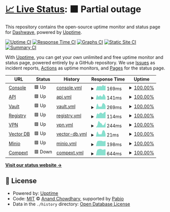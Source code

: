# [📈 Live Status](https://status.dashwave.io): <!--live status--> **🟧 Partial outage**

This repository contains the open-source uptime monitor and status page for [Dashwave](https://dashwave.io), powered by [Upptime](https://github.com/upptime/upptime).

[![Uptime CI](https://github.com/dashwave/upptime/workflows/Uptime%20CI/badge.svg)](https://github.com/dashwave/upptime/actions?query=workflow%3A%22Uptime+CI%22)
[![Response Time CI](https://github.com/dashwave/upptime/workflows/Response%20Time%20CI/badge.svg)](https://github.com/dashwave/upptime/actions?query=workflow%3A%22Response+Time+CI%22)
[![Graphs CI](https://github.com/dashwave/upptime/workflows/Graphs%20CI/badge.svg)](https://github.com/dashwave/upptime/actions?query=workflow%3A%22Graphs+CI%22)
[![Static Site CI](https://github.com/dashwave/upptime/workflows/Static%20Site%20CI/badge.svg)](https://github.com/dashwave/upptime/actions?query=workflow%3A%22Static+Site+CI%22)
[![Summary CI](https://github.com/dashwave/upptime/workflows/Summary%20CI/badge.svg)](https://github.com/dashwave/upptime/actions?query=workflow%3A%22Summary+CI%22)

With [Upptime](https://upptime.js.org), you can get your own unlimited and free uptime monitor and status page, powered entirely by a GitHub repository. We use [Issues](https://github.com/dashwave/upptime/issues) as incident reports, [Actions](https://github.com/dashwave/upptime/actions) as uptime monitors, and [Pages](https://status.dashwave.io) for the status page.

<!--start: status pages-->
<!-- This summary is generated by Upptime (https://github.com/upptime/upptime) -->
<!-- Do not edit this manually, your changes will be overwritten -->
<!-- prettier-ignore -->
| URL | Status | History | Response Time | Uptime |
| --- | ------ | ------- | ------------- | ------ |
| <img alt="" src="https://icons.duckduckgo.com/ip3/console.dashwave.io.ico" height="13"> [Console](https://console.dashwave.io) | 🟩 Up | [console.yml](https://github.com/dashwave/upptime/commits/HEAD/history/console.yml) | <details><summary><img alt="Response time graph" src="./graphs/console/response-time-week.png" height="20"> 169ms</summary><br><a href="https://status.dashwave.io/history/console"><img alt="Response time 222" src="https://img.shields.io/endpoint?url=https%3A%2F%2Fraw.githubusercontent.com%2Fdashwave%2Fupptime%2FHEAD%2Fapi%2Fconsole%2Fresponse-time.json"></a><br><a href="https://status.dashwave.io/history/console"><img alt="24-hour response time 182" src="https://img.shields.io/endpoint?url=https%3A%2F%2Fraw.githubusercontent.com%2Fdashwave%2Fupptime%2FHEAD%2Fapi%2Fconsole%2Fresponse-time-day.json"></a><br><a href="https://status.dashwave.io/history/console"><img alt="7-day response time 169" src="https://img.shields.io/endpoint?url=https%3A%2F%2Fraw.githubusercontent.com%2Fdashwave%2Fupptime%2FHEAD%2Fapi%2Fconsole%2Fresponse-time-week.json"></a><br><a href="https://status.dashwave.io/history/console"><img alt="30-day response time 223" src="https://img.shields.io/endpoint?url=https%3A%2F%2Fraw.githubusercontent.com%2Fdashwave%2Fupptime%2FHEAD%2Fapi%2Fconsole%2Fresponse-time-month.json"></a><br><a href="https://status.dashwave.io/history/console"><img alt="1-year response time 222" src="https://img.shields.io/endpoint?url=https%3A%2F%2Fraw.githubusercontent.com%2Fdashwave%2Fupptime%2FHEAD%2Fapi%2Fconsole%2Fresponse-time-year.json"></a></details> | <details><summary><a href="https://status.dashwave.io/history/console">100.00%</a></summary><a href="https://status.dashwave.io/history/console"><img alt="All-time uptime 100.00%" src="https://img.shields.io/endpoint?url=https%3A%2F%2Fraw.githubusercontent.com%2Fdashwave%2Fupptime%2FHEAD%2Fapi%2Fconsole%2Fuptime.json"></a><br><a href="https://status.dashwave.io/history/console"><img alt="24-hour uptime 100.00%" src="https://img.shields.io/endpoint?url=https%3A%2F%2Fraw.githubusercontent.com%2Fdashwave%2Fupptime%2FHEAD%2Fapi%2Fconsole%2Fuptime-day.json"></a><br><a href="https://status.dashwave.io/history/console"><img alt="7-day uptime 100.00%" src="https://img.shields.io/endpoint?url=https%3A%2F%2Fraw.githubusercontent.com%2Fdashwave%2Fupptime%2FHEAD%2Fapi%2Fconsole%2Fuptime-week.json"></a><br><a href="https://status.dashwave.io/history/console"><img alt="30-day uptime 100.00%" src="https://img.shields.io/endpoint?url=https%3A%2F%2Fraw.githubusercontent.com%2Fdashwave%2Fupptime%2FHEAD%2Fapi%2Fconsole%2Fuptime-month.json"></a><br><a href="https://status.dashwave.io/history/console"><img alt="1-year uptime 100.00%" src="https://img.shields.io/endpoint?url=https%3A%2F%2Fraw.githubusercontent.com%2Fdashwave%2Fupptime%2FHEAD%2Fapi%2Fconsole%2Fuptime-year.json"></a></details>
| <img alt="" src="https://icons.duckduckgo.com/ip3/api.dashwave.io.ico" height="13"> [API](https://api.dashwave.io) | 🟩 Up | [api.yml](https://github.com/dashwave/upptime/commits/HEAD/history/api.yml) | <details><summary><img alt="Response time graph" src="./graphs/api/response-time-week.png" height="20"> 141ms</summary><br><a href="https://status.dashwave.io/history/api"><img alt="Response time 339" src="https://img.shields.io/endpoint?url=https%3A%2F%2Fraw.githubusercontent.com%2Fdashwave%2Fupptime%2FHEAD%2Fapi%2Fapi%2Fresponse-time.json"></a><br><a href="https://status.dashwave.io/history/api"><img alt="24-hour response time 81" src="https://img.shields.io/endpoint?url=https%3A%2F%2Fraw.githubusercontent.com%2Fdashwave%2Fupptime%2FHEAD%2Fapi%2Fapi%2Fresponse-time-day.json"></a><br><a href="https://status.dashwave.io/history/api"><img alt="7-day response time 141" src="https://img.shields.io/endpoint?url=https%3A%2F%2Fraw.githubusercontent.com%2Fdashwave%2Fupptime%2FHEAD%2Fapi%2Fapi%2Fresponse-time-week.json"></a><br><a href="https://status.dashwave.io/history/api"><img alt="30-day response time 215" src="https://img.shields.io/endpoint?url=https%3A%2F%2Fraw.githubusercontent.com%2Fdashwave%2Fupptime%2FHEAD%2Fapi%2Fapi%2Fresponse-time-month.json"></a><br><a href="https://status.dashwave.io/history/api"><img alt="1-year response time 339" src="https://img.shields.io/endpoint?url=https%3A%2F%2Fraw.githubusercontent.com%2Fdashwave%2Fupptime%2FHEAD%2Fapi%2Fapi%2Fresponse-time-year.json"></a></details> | <details><summary><a href="https://status.dashwave.io/history/api">100.00%</a></summary><a href="https://status.dashwave.io/history/api"><img alt="All-time uptime 99.38%" src="https://img.shields.io/endpoint?url=https%3A%2F%2Fraw.githubusercontent.com%2Fdashwave%2Fupptime%2FHEAD%2Fapi%2Fapi%2Fuptime.json"></a><br><a href="https://status.dashwave.io/history/api"><img alt="24-hour uptime 100.00%" src="https://img.shields.io/endpoint?url=https%3A%2F%2Fraw.githubusercontent.com%2Fdashwave%2Fupptime%2FHEAD%2Fapi%2Fapi%2Fuptime-day.json"></a><br><a href="https://status.dashwave.io/history/api"><img alt="7-day uptime 100.00%" src="https://img.shields.io/endpoint?url=https%3A%2F%2Fraw.githubusercontent.com%2Fdashwave%2Fupptime%2FHEAD%2Fapi%2Fapi%2Fuptime-week.json"></a><br><a href="https://status.dashwave.io/history/api"><img alt="30-day uptime 99.87%" src="https://img.shields.io/endpoint?url=https%3A%2F%2Fraw.githubusercontent.com%2Fdashwave%2Fupptime%2FHEAD%2Fapi%2Fapi%2Fuptime-month.json"></a><br><a href="https://status.dashwave.io/history/api"><img alt="1-year uptime 99.38%" src="https://img.shields.io/endpoint?url=https%3A%2F%2Fraw.githubusercontent.com%2Fdashwave%2Fupptime%2FHEAD%2Fapi%2Fapi%2Fuptime-year.json"></a></details>
| <img alt="" src="https://icons.duckduckgo.com/ip3/vault.dashwave.io.ico" height="13"> [Vault](https://vault.dashwave.io) | 🟩 Up | [vault.yml](https://github.com/dashwave/upptime/commits/HEAD/history/vault.yml) | <details><summary><img alt="Response time graph" src="./graphs/vault/response-time-week.png" height="20"> 269ms</summary><br><a href="https://status.dashwave.io/history/vault"><img alt="Response time 434" src="https://img.shields.io/endpoint?url=https%3A%2F%2Fraw.githubusercontent.com%2Fdashwave%2Fupptime%2FHEAD%2Fapi%2Fvault%2Fresponse-time.json"></a><br><a href="https://status.dashwave.io/history/vault"><img alt="24-hour response time 222" src="https://img.shields.io/endpoint?url=https%3A%2F%2Fraw.githubusercontent.com%2Fdashwave%2Fupptime%2FHEAD%2Fapi%2Fvault%2Fresponse-time-day.json"></a><br><a href="https://status.dashwave.io/history/vault"><img alt="7-day response time 269" src="https://img.shields.io/endpoint?url=https%3A%2F%2Fraw.githubusercontent.com%2Fdashwave%2Fupptime%2FHEAD%2Fapi%2Fvault%2Fresponse-time-week.json"></a><br><a href="https://status.dashwave.io/history/vault"><img alt="30-day response time 436" src="https://img.shields.io/endpoint?url=https%3A%2F%2Fraw.githubusercontent.com%2Fdashwave%2Fupptime%2FHEAD%2Fapi%2Fvault%2Fresponse-time-month.json"></a><br><a href="https://status.dashwave.io/history/vault"><img alt="1-year response time 434" src="https://img.shields.io/endpoint?url=https%3A%2F%2Fraw.githubusercontent.com%2Fdashwave%2Fupptime%2FHEAD%2Fapi%2Fvault%2Fresponse-time-year.json"></a></details> | <details><summary><a href="https://status.dashwave.io/history/vault">100.00%</a></summary><a href="https://status.dashwave.io/history/vault"><img alt="All-time uptime 99.67%" src="https://img.shields.io/endpoint?url=https%3A%2F%2Fraw.githubusercontent.com%2Fdashwave%2Fupptime%2FHEAD%2Fapi%2Fvault%2Fuptime.json"></a><br><a href="https://status.dashwave.io/history/vault"><img alt="24-hour uptime 100.00%" src="https://img.shields.io/endpoint?url=https%3A%2F%2Fraw.githubusercontent.com%2Fdashwave%2Fupptime%2FHEAD%2Fapi%2Fvault%2Fuptime-day.json"></a><br><a href="https://status.dashwave.io/history/vault"><img alt="7-day uptime 100.00%" src="https://img.shields.io/endpoint?url=https%3A%2F%2Fraw.githubusercontent.com%2Fdashwave%2Fupptime%2FHEAD%2Fapi%2Fvault%2Fuptime-week.json"></a><br><a href="https://status.dashwave.io/history/vault"><img alt="30-day uptime 100.00%" src="https://img.shields.io/endpoint?url=https%3A%2F%2Fraw.githubusercontent.com%2Fdashwave%2Fupptime%2FHEAD%2Fapi%2Fvault%2Fuptime-month.json"></a><br><a href="https://status.dashwave.io/history/vault"><img alt="1-year uptime 99.67%" src="https://img.shields.io/endpoint?url=https%3A%2F%2Fraw.githubusercontent.com%2Fdashwave%2Fupptime%2FHEAD%2Fapi%2Fvault%2Fuptime-year.json"></a></details>
| <img alt="" src="https://icons.duckduckgo.com/ip3/registry.dashwave.io.ico" height="13"> [Registry](https://registry.dashwave.io) | 🟩 Up | [registry.yml](https://github.com/dashwave/upptime/commits/HEAD/history/registry.yml) | <details><summary><img alt="Response time graph" src="./graphs/registry/response-time-week.png" height="20"> 114ms</summary><br><a href="https://status.dashwave.io/history/registry"><img alt="Response time 203" src="https://img.shields.io/endpoint?url=https%3A%2F%2Fraw.githubusercontent.com%2Fdashwave%2Fupptime%2FHEAD%2Fapi%2Fregistry%2Fresponse-time.json"></a><br><a href="https://status.dashwave.io/history/registry"><img alt="24-hour response time 139" src="https://img.shields.io/endpoint?url=https%3A%2F%2Fraw.githubusercontent.com%2Fdashwave%2Fupptime%2FHEAD%2Fapi%2Fregistry%2Fresponse-time-day.json"></a><br><a href="https://status.dashwave.io/history/registry"><img alt="7-day response time 114" src="https://img.shields.io/endpoint?url=https%3A%2F%2Fraw.githubusercontent.com%2Fdashwave%2Fupptime%2FHEAD%2Fapi%2Fregistry%2Fresponse-time-week.json"></a><br><a href="https://status.dashwave.io/history/registry"><img alt="30-day response time 177" src="https://img.shields.io/endpoint?url=https%3A%2F%2Fraw.githubusercontent.com%2Fdashwave%2Fupptime%2FHEAD%2Fapi%2Fregistry%2Fresponse-time-month.json"></a><br><a href="https://status.dashwave.io/history/registry"><img alt="1-year response time 203" src="https://img.shields.io/endpoint?url=https%3A%2F%2Fraw.githubusercontent.com%2Fdashwave%2Fupptime%2FHEAD%2Fapi%2Fregistry%2Fresponse-time-year.json"></a></details> | <details><summary><a href="https://status.dashwave.io/history/registry">100.00%</a></summary><a href="https://status.dashwave.io/history/registry"><img alt="All-time uptime 100.00%" src="https://img.shields.io/endpoint?url=https%3A%2F%2Fraw.githubusercontent.com%2Fdashwave%2Fupptime%2FHEAD%2Fapi%2Fregistry%2Fuptime.json"></a><br><a href="https://status.dashwave.io/history/registry"><img alt="24-hour uptime 100.00%" src="https://img.shields.io/endpoint?url=https%3A%2F%2Fraw.githubusercontent.com%2Fdashwave%2Fupptime%2FHEAD%2Fapi%2Fregistry%2Fuptime-day.json"></a><br><a href="https://status.dashwave.io/history/registry"><img alt="7-day uptime 100.00%" src="https://img.shields.io/endpoint?url=https%3A%2F%2Fraw.githubusercontent.com%2Fdashwave%2Fupptime%2FHEAD%2Fapi%2Fregistry%2Fuptime-week.json"></a><br><a href="https://status.dashwave.io/history/registry"><img alt="30-day uptime 100.00%" src="https://img.shields.io/endpoint?url=https%3A%2F%2Fraw.githubusercontent.com%2Fdashwave%2Fupptime%2FHEAD%2Fapi%2Fregistry%2Fuptime-month.json"></a><br><a href="https://status.dashwave.io/history/registry"><img alt="1-year uptime 100.00%" src="https://img.shields.io/endpoint?url=https%3A%2F%2Fraw.githubusercontent.com%2Fdashwave%2Fupptime%2FHEAD%2Fapi%2Fregistry%2Fuptime-year.json"></a></details>
| <img alt="" src="https://icons.duckduckgo.com/ip3/mysticvpn.dashwave.io.ico" height="13"> [VPN](https://mysticvpn.dashwave.io) | 🟩 Up | [vpn.yml](https://github.com/dashwave/upptime/commits/HEAD/history/vpn.yml) | <details><summary><img alt="Response time graph" src="./graphs/vpn/response-time-week.png" height="20"> 244ms</summary><br><a href="https://status.dashwave.io/history/vpn"><img alt="Response time 525" src="https://img.shields.io/endpoint?url=https%3A%2F%2Fraw.githubusercontent.com%2Fdashwave%2Fupptime%2FHEAD%2Fapi%2Fvpn%2Fresponse-time.json"></a><br><a href="https://status.dashwave.io/history/vpn"><img alt="24-hour response time 342" src="https://img.shields.io/endpoint?url=https%3A%2F%2Fraw.githubusercontent.com%2Fdashwave%2Fupptime%2FHEAD%2Fapi%2Fvpn%2Fresponse-time-day.json"></a><br><a href="https://status.dashwave.io/history/vpn"><img alt="7-day response time 244" src="https://img.shields.io/endpoint?url=https%3A%2F%2Fraw.githubusercontent.com%2Fdashwave%2Fupptime%2FHEAD%2Fapi%2Fvpn%2Fresponse-time-week.json"></a><br><a href="https://status.dashwave.io/history/vpn"><img alt="30-day response time 329" src="https://img.shields.io/endpoint?url=https%3A%2F%2Fraw.githubusercontent.com%2Fdashwave%2Fupptime%2FHEAD%2Fapi%2Fvpn%2Fresponse-time-month.json"></a><br><a href="https://status.dashwave.io/history/vpn"><img alt="1-year response time 525" src="https://img.shields.io/endpoint?url=https%3A%2F%2Fraw.githubusercontent.com%2Fdashwave%2Fupptime%2FHEAD%2Fapi%2Fvpn%2Fresponse-time-year.json"></a></details> | <details><summary><a href="https://status.dashwave.io/history/vpn">100.00%</a></summary><a href="https://status.dashwave.io/history/vpn"><img alt="All-time uptime 98.29%" src="https://img.shields.io/endpoint?url=https%3A%2F%2Fraw.githubusercontent.com%2Fdashwave%2Fupptime%2FHEAD%2Fapi%2Fvpn%2Fuptime.json"></a><br><a href="https://status.dashwave.io/history/vpn"><img alt="24-hour uptime 100.00%" src="https://img.shields.io/endpoint?url=https%3A%2F%2Fraw.githubusercontent.com%2Fdashwave%2Fupptime%2FHEAD%2Fapi%2Fvpn%2Fuptime-day.json"></a><br><a href="https://status.dashwave.io/history/vpn"><img alt="7-day uptime 100.00%" src="https://img.shields.io/endpoint?url=https%3A%2F%2Fraw.githubusercontent.com%2Fdashwave%2Fupptime%2FHEAD%2Fapi%2Fvpn%2Fuptime-week.json"></a><br><a href="https://status.dashwave.io/history/vpn"><img alt="30-day uptime 97.13%" src="https://img.shields.io/endpoint?url=https%3A%2F%2Fraw.githubusercontent.com%2Fdashwave%2Fupptime%2FHEAD%2Fapi%2Fvpn%2Fuptime-month.json"></a><br><a href="https://status.dashwave.io/history/vpn"><img alt="1-year uptime 98.29%" src="https://img.shields.io/endpoint?url=https%3A%2F%2Fraw.githubusercontent.com%2Fdashwave%2Fupptime%2FHEAD%2Fapi%2Fvpn%2Fuptime-year.json"></a></details>
| <img alt="" src="https://icons.duckduckgo.com/ip3/null.ico" height="13"> [Vector DB](chromadb-service.dashwave.io) | 🟩 Up | [vector-db.yml](https://github.com/dashwave/upptime/commits/HEAD/history/vector-db.yml) | <details><summary><img alt="Response time graph" src="./graphs/vector-db/response-time-week.png" height="20"> 21ms</summary><br><a href="https://status.dashwave.io/history/vector-db"><img alt="Response time 33" src="https://img.shields.io/endpoint?url=https%3A%2F%2Fraw.githubusercontent.com%2Fdashwave%2Fupptime%2FHEAD%2Fapi%2Fvector-db%2Fresponse-time.json"></a><br><a href="https://status.dashwave.io/history/vector-db"><img alt="24-hour response time 13" src="https://img.shields.io/endpoint?url=https%3A%2F%2Fraw.githubusercontent.com%2Fdashwave%2Fupptime%2FHEAD%2Fapi%2Fvector-db%2Fresponse-time-day.json"></a><br><a href="https://status.dashwave.io/history/vector-db"><img alt="7-day response time 21" src="https://img.shields.io/endpoint?url=https%3A%2F%2Fraw.githubusercontent.com%2Fdashwave%2Fupptime%2FHEAD%2Fapi%2Fvector-db%2Fresponse-time-week.json"></a><br><a href="https://status.dashwave.io/history/vector-db"><img alt="30-day response time 31" src="https://img.shields.io/endpoint?url=https%3A%2F%2Fraw.githubusercontent.com%2Fdashwave%2Fupptime%2FHEAD%2Fapi%2Fvector-db%2Fresponse-time-month.json"></a><br><a href="https://status.dashwave.io/history/vector-db"><img alt="1-year response time 33" src="https://img.shields.io/endpoint?url=https%3A%2F%2Fraw.githubusercontent.com%2Fdashwave%2Fupptime%2FHEAD%2Fapi%2Fvector-db%2Fresponse-time-year.json"></a></details> | <details><summary><a href="https://status.dashwave.io/history/vector-db">100.00%</a></summary><a href="https://status.dashwave.io/history/vector-db"><img alt="All-time uptime 78.73%" src="https://img.shields.io/endpoint?url=https%3A%2F%2Fraw.githubusercontent.com%2Fdashwave%2Fupptime%2FHEAD%2Fapi%2Fvector-db%2Fuptime.json"></a><br><a href="https://status.dashwave.io/history/vector-db"><img alt="24-hour uptime 100.00%" src="https://img.shields.io/endpoint?url=https%3A%2F%2Fraw.githubusercontent.com%2Fdashwave%2Fupptime%2FHEAD%2Fapi%2Fvector-db%2Fuptime-day.json"></a><br><a href="https://status.dashwave.io/history/vector-db"><img alt="7-day uptime 100.00%" src="https://img.shields.io/endpoint?url=https%3A%2F%2Fraw.githubusercontent.com%2Fdashwave%2Fupptime%2FHEAD%2Fapi%2Fvector-db%2Fuptime-week.json"></a><br><a href="https://status.dashwave.io/history/vector-db"><img alt="30-day uptime 99.95%" src="https://img.shields.io/endpoint?url=https%3A%2F%2Fraw.githubusercontent.com%2Fdashwave%2Fupptime%2FHEAD%2Fapi%2Fvector-db%2Fuptime-month.json"></a><br><a href="https://status.dashwave.io/history/vector-db"><img alt="1-year uptime 78.73%" src="https://img.shields.io/endpoint?url=https%3A%2F%2Fraw.githubusercontent.com%2Fdashwave%2Fupptime%2FHEAD%2Fapi%2Fvector-db%2Fuptime-year.json"></a></details>
| <img alt="" src="https://icons.duckduckgo.com/ip3/null.ico" height="13"> [Minio](minio.dashwave.io) | 🟩 Up | [minio.yml](https://github.com/dashwave/upptime/commits/HEAD/history/minio.yml) | <details><summary><img alt="Response time graph" src="./graphs/minio/response-time-week.png" height="20"> 198ms</summary><br><a href="https://status.dashwave.io/history/minio"><img alt="Response time 204" src="https://img.shields.io/endpoint?url=https%3A%2F%2Fraw.githubusercontent.com%2Fdashwave%2Fupptime%2FHEAD%2Fapi%2Fminio%2Fresponse-time.json"></a><br><a href="https://status.dashwave.io/history/minio"><img alt="24-hour response time 205" src="https://img.shields.io/endpoint?url=https%3A%2F%2Fraw.githubusercontent.com%2Fdashwave%2Fupptime%2FHEAD%2Fapi%2Fminio%2Fresponse-time-day.json"></a><br><a href="https://status.dashwave.io/history/minio"><img alt="7-day response time 198" src="https://img.shields.io/endpoint?url=https%3A%2F%2Fraw.githubusercontent.com%2Fdashwave%2Fupptime%2FHEAD%2Fapi%2Fminio%2Fresponse-time-week.json"></a><br><a href="https://status.dashwave.io/history/minio"><img alt="30-day response time 200" src="https://img.shields.io/endpoint?url=https%3A%2F%2Fraw.githubusercontent.com%2Fdashwave%2Fupptime%2FHEAD%2Fapi%2Fminio%2Fresponse-time-month.json"></a><br><a href="https://status.dashwave.io/history/minio"><img alt="1-year response time 204" src="https://img.shields.io/endpoint?url=https%3A%2F%2Fraw.githubusercontent.com%2Fdashwave%2Fupptime%2FHEAD%2Fapi%2Fminio%2Fresponse-time-year.json"></a></details> | <details><summary><a href="https://status.dashwave.io/history/minio">100.00%</a></summary><a href="https://status.dashwave.io/history/minio"><img alt="All-time uptime 78.75%" src="https://img.shields.io/endpoint?url=https%3A%2F%2Fraw.githubusercontent.com%2Fdashwave%2Fupptime%2FHEAD%2Fapi%2Fminio%2Fuptime.json"></a><br><a href="https://status.dashwave.io/history/minio"><img alt="24-hour uptime 100.00%" src="https://img.shields.io/endpoint?url=https%3A%2F%2Fraw.githubusercontent.com%2Fdashwave%2Fupptime%2FHEAD%2Fapi%2Fminio%2Fuptime-day.json"></a><br><a href="https://status.dashwave.io/history/minio"><img alt="7-day uptime 100.00%" src="https://img.shields.io/endpoint?url=https%3A%2F%2Fraw.githubusercontent.com%2Fdashwave%2Fupptime%2FHEAD%2Fapi%2Fminio%2Fuptime-week.json"></a><br><a href="https://status.dashwave.io/history/minio"><img alt="30-day uptime 100.00%" src="https://img.shields.io/endpoint?url=https%3A%2F%2Fraw.githubusercontent.com%2Fdashwave%2Fupptime%2FHEAD%2Fapi%2Fminio%2Fuptime-month.json"></a><br><a href="https://status.dashwave.io/history/minio"><img alt="1-year uptime 78.75%" src="https://img.shields.io/endpoint?url=https%3A%2F%2Fraw.githubusercontent.com%2Fdashwave%2Fupptime%2FHEAD%2Fapi%2Fminio%2Fuptime-year.json"></a></details>
| <img alt="" src="https://icons.duckduckgo.com/ip3/compext.dashwave.io.ico" height="13"> [Compext](https://compext.dashwave.io) | 🟥 Down | [compext.yml](https://github.com/dashwave/upptime/commits/HEAD/history/compext.yml) | <details><summary><img alt="Response time graph" src="./graphs/compext/response-time-week.png" height="20"> 644ms</summary><br><a href="https://status.dashwave.io/history/compext"><img alt="Response time 708" src="https://img.shields.io/endpoint?url=https%3A%2F%2Fraw.githubusercontent.com%2Fdashwave%2Fupptime%2FHEAD%2Fapi%2Fcompext%2Fresponse-time.json"></a><br><a href="https://status.dashwave.io/history/compext"><img alt="24-hour response time 644" src="https://img.shields.io/endpoint?url=https%3A%2F%2Fraw.githubusercontent.com%2Fdashwave%2Fupptime%2FHEAD%2Fapi%2Fcompext%2Fresponse-time-day.json"></a><br><a href="https://status.dashwave.io/history/compext"><img alt="7-day response time 644" src="https://img.shields.io/endpoint?url=https%3A%2F%2Fraw.githubusercontent.com%2Fdashwave%2Fupptime%2FHEAD%2Fapi%2Fcompext%2Fresponse-time-week.json"></a><br><a href="https://status.dashwave.io/history/compext"><img alt="30-day response time 692" src="https://img.shields.io/endpoint?url=https%3A%2F%2Fraw.githubusercontent.com%2Fdashwave%2Fupptime%2FHEAD%2Fapi%2Fcompext%2Fresponse-time-month.json"></a><br><a href="https://status.dashwave.io/history/compext"><img alt="1-year response time 708" src="https://img.shields.io/endpoint?url=https%3A%2F%2Fraw.githubusercontent.com%2Fdashwave%2Fupptime%2FHEAD%2Fapi%2Fcompext%2Fresponse-time-year.json"></a></details> | <details><summary><a href="https://status.dashwave.io/history/compext">100.00%</a></summary><a href="https://status.dashwave.io/history/compext"><img alt="All-time uptime 98.60%" src="https://img.shields.io/endpoint?url=https%3A%2F%2Fraw.githubusercontent.com%2Fdashwave%2Fupptime%2FHEAD%2Fapi%2Fcompext%2Fuptime.json"></a><br><a href="https://status.dashwave.io/history/compext"><img alt="24-hour uptime 99.99%" src="https://img.shields.io/endpoint?url=https%3A%2F%2Fraw.githubusercontent.com%2Fdashwave%2Fupptime%2FHEAD%2Fapi%2Fcompext%2Fuptime-day.json"></a><br><a href="https://status.dashwave.io/history/compext"><img alt="7-day uptime 100.00%" src="https://img.shields.io/endpoint?url=https%3A%2F%2Fraw.githubusercontent.com%2Fdashwave%2Fupptime%2FHEAD%2Fapi%2Fcompext%2Fuptime-week.json"></a><br><a href="https://status.dashwave.io/history/compext"><img alt="30-day uptime 100.00%" src="https://img.shields.io/endpoint?url=https%3A%2F%2Fraw.githubusercontent.com%2Fdashwave%2Fupptime%2FHEAD%2Fapi%2Fcompext%2Fuptime-month.json"></a><br><a href="https://status.dashwave.io/history/compext"><img alt="1-year uptime 98.60%" src="https://img.shields.io/endpoint?url=https%3A%2F%2Fraw.githubusercontent.com%2Fdashwave%2Fupptime%2FHEAD%2Fapi%2Fcompext%2Fuptime-year.json"></a></details>

<!--end: status pages-->

[**Visit our status website →**](https://status.dashwave.io)

## 📄 License

- Powered by: [Upptime](https://github.com/upptime/upptime)
- Code: [MIT](./LICENSE) © [Anand Chowdhary](https://anandchowdhary.com), supported by [Pabio](https://pabio.com)
- Data in the `./history` directory: [Open Database License](https://opendatacommons.org/licenses/odbl/1-0/)
